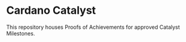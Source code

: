 # Cardano Catalyst

This repository houses Proofs of Achievements for approved Catalyst Milestones.
